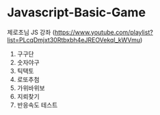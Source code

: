 # Javascript-Basic-Game
제로초님 JS 강좌 (https://www.youtube.com/playlist?list=PLcqDmjxt30Rtbxbh4eJREOVekql_kWVmu)
<ol>
  <li>구구단</li>
  <li>숫자야구</li>
  <li>틱택토</li>
  <li>로또추첨</li>
  <li>가위바위보</li>
  <li>지뢰찾기</li>
  <li>반응속도 테스트</li>
</ol>
